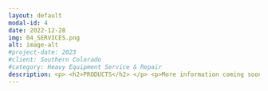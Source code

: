 ```yaml
---
layout: default
modal-id: 4
date: 2022-12-28
img: 04_SERVICES.png
alt: image-alt
#project-date: 2023
#client: Southern Colorado
#category: Heavy Equipment Service & Repair
description: <p> <h2>PRODUCTS</h2> </p> <p>More information coming soon on our available hose and fitting products. Follow us on <a href="https://twitter.com/socoindustrial">Twitter</a> or <a href="https://www.facebook.com/socoindustrial">Facebook</a> to stay up to date.</p> <p> <h2>SERVICES</h2> </p> <p>SOCO Industrial offers 4 primary mobile services to help keep your equipment running. We believe in keeping things simple. That's why we keep our pricing public on our website and in our online store. We charge flat rates for each service offered plus a travel fee if you're in Service Zones 2 or 3. This way our customers know what to expect from the start and don't get surprised by any hidden fees or surcharges.</p> <h3>1) Hose Crimping Service</h3> <p>More information coming soon on our hose crimping service. Follow us on <a href="https://twitter.com/socoindustrial">Twitter</a> or <a href="https://www.facebook.com/socoindustrial">Facebook</a> to stay up to date.</p> <p> <h3>2) Lube Service</h3> </p> <p> SOCO Industrial Lube Services are comprised of a Basic Engine Oil Service, Premium Engine Oil Service, and a Hydraulic Oil Service. We can service multiple vehicles or equipment assets in one visit but we have a limit of 30-gallons per visit</p> <p class="text-left"><b>Engine Oil Service</b> </p> <p class="text-left">We show up to your job site or place of business and change the engine oil in your passenger vehicles or heavy equipment.</p> <p class="text-left">Premium Engine Oil Services include:</p> <p class="text-left">- Engine Oil</p> <p class="text-left">- Engine Oil Filter</p> <p class="text-left">- Engine Air Filter(s)</p><p class="text-left">- Cabin Air Filter(s)</p><p class="text-left">- Fuel Filter</p><p class="text-left">- Disposal of used filters/fluids</p> <p class="text-left">- Washer Fluid Top-Off (if applicable)</p><p class="text-left">- Vehicle/Equipment Reset (if applicable)</p>  <p class="text-left">- Windshield Mileage or Hour Sticker</p> <p class="text-left">- Vacuum Cab Floor</p> <p class="text-left">- Maintenance Record Keeping</p> <p class="text-left">Basic Engine Oil Services include:</p> <p class="text-left">- Engine Oil</p> <p class="text-left">- Engine Oil Filter</p> <p class="text-left">- Disposal of used filters/fluids</p> <p class="text-left">- Vehicle/Equipment Reset (if applicable)</p>  <p class="text-left">- Windshield Mileage or Hour Sticker</p> <p class="text-left">- Maintenance Record Keeping</p><p class="text-left">Our standard engine oil service choices are 10W30 Conventional, 0W20 Synthetic, or 15W40 Conventional. You can specify your preferred non-standard oil at additional cost. Engine Oil Services are limited to 30-gallons per visit. Prices are limited to 3 gallons per passenger vehicle, Class 6 26,000 LBS GVWR or less. Prices for heavy equipment engine oil services are limited to 4 gallons per asset. There are quantity discounts available for scheduling more passenger vehicles or equipment assets during the same visit.</p> <p class="text-left">Because we operate 24/7 you can schedule Engine Oil Services for your fleet when it works best for your operations.</p> <p class="text-left">Keep your employees focused on doing their job and let SOCO Industrial focus on keeping your passenger vehicles and heavy equipment preventative maintenance consistent.</p> <p class="text-left">Check our <a href="https://socoindustrial.square.site/product/engine-services/4?cs=true&cst=popular">online store</a> for current prices. After paying for your Engine Oil Service, <a href="https://calendly.com/socoindustrial/lubeservice">pick a time on our calendar</a> to schedule your next service.</p> <p class="text-left"><b>Hydraulic Oil Service</b> </p> <p class="text-left">We show up to your job site or place of business and change the hydraulic oil and hydraulic filters in your heavy equipment.</p> <p class="text-left">Hydraulic Oil Services include:</p> <p class="text-left">- Hydraulic Oil</p> <p class="text-left">- Pressure-Side Hydraulic Oil Filter (if applicable)</p> <p class="text-left">- Return-Side Hydraulic Oil Filter</p> <p class="text-left">-Clean Suction Strainer</p> <p class="text-left">- Disposal of used filters/fluids</p> <p class="text-left">- Equipment Reset (if applicable)</p> <p class="text-left">- Windshield Hour Sticker</p> <p class="text-left">- Vacuum Cab Floor</p> <p class="text-left">- Maintenance Record Keeping</p> <p class="text-left">Our standard hydraulic oil choices are AW32 or AW46. You can specify your preferred non-standard oil at additional cost. Hydraulic Oil Services are limited to 30-gallons per visit. Pricing varies in 10-gallon increments based on how much oil is needed.</p> <p class="text-left">Because we operate 24/7 you can schedule Hydraulic Oil Services for your fleet when it works best for your operations.</p> <p class="text-left">Keep your employees focused on doing their job and let SOCO Industrial focus on keeping your heavy equipment preventative maintenance consistent.</p> <p class="text-left">Check our <a href="https://socoindustrial.square.site/product/hydraulic-services/5?cp=true&sa=false&sbp=false&q=false&category_id=5">online store</a> for current prices. After paying for your Hydraulic Oil Service, <a href="https://calendly.com/socoindustrial/lubeservice">pick a time on our calendar</a> to schedule your next service.</p> <p> <h3>3) Mechanical Service</h3> <p>If you need a mechanic, SOCO Industrial has the fix. With over 18-years of heavy equipment repair experience, our qualified mechanic can help you troubleshoot problems, identify the root cause, and make the necessary repair. Whether it's a diesel engine, low voltage system, high voltage system, hydraulic, or pneumatic we can help you keep it running.</p> <p>Your equipment operators may be good at using your equipment but repairing it takes a different skill set and level of experience. SOCO Industrial brings a wide selection of tools for troubleshooting and repairs on our mobile truck, plus 18 years of heavy equipment repair experience.</p> <p>Check our <a href="https://socoindustrial.square.site/shop/mechanical-service/7?page=1&limit=60&sort_by=category_order&sort_order=asc">online store</a> for current prices.</p> <p> <h3>4) Fabrication Service</h3> </p> <p>Heavy equipment takes a beating and sometimes oxy/acetylene torching or welding is necessary to keep it in good working order. Whether it's fixing a bent bracket, cutting off damaged material, patching a cracked guard or panel, or fabricating a new mount - SOCO Industrial has a MIG welder and oxy/acetylene torch ready to go if you need it.</p><p> If you're on the job site, you may not have the tools or experience on-hand to keep the project moving forward. We can use our torch to heat and/or cut steel and we can use our welder to weld up to 1/4" steel to make those unexpected repairs so you don't have to stop what you're doing and transport your equipment to a fab shop.</p> <p>Check our <a href="https://socoindustrial.square.site/shop/fabrication-services/6?page=1&limit=60&sort_by=category_order&sort_order=asc">online store</a> for current prices.</p>
---
```

